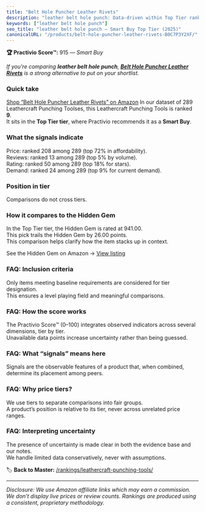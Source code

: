 ```yaml
---
title: "Belt Hole Puncher Leather Rivets"
description: "leather belt hole punch: Data-driven within Top Tier ranking using the Practivio Score™. Positioned by quality, value, demand, findability, momentum."
keywords: ["leather belt hole punch"]
seo_title: "leather belt hole punch — Smart Buy Top Tier (2025)"
canonicalURL: "/products/belt-hole-puncher-leather-rivets-B0C7P3Y2XF/"
---
```


**🏆 Practivio Score™:** 915 — _Smart Buy_


*If you're comparing **leather belt hole punch**, **[Belt Hole Puncher Leather Rivets](https://www.amazon.com/dp/B0C7P3Y2XF?tag=practivio-20)** is a strong alternative to put on your shortlist.*
### Quick take
[Shop “Belt Hole Puncher Leather Rivets” on Amazon](https://www.amazon.com/dp/B0C7P3Y2XF?tag=practivio-20)
In our dataset of 289 Leathercraft Punching Toolses, this Leathercraft Punching Tools is ranked **9**.  
It sits in the **Top Tier tier**, where Practivio recommends it as a **Smart Buy**.

### What the signals indicate
Price: ranked 208 among 289 (top 72% in affordability).  
Reviews: ranked 13 among 289 (top 5% by volume).  
Rating: ranked 50 among 289 (top 18% for stars).  
Demand: ranked 24 among 289 (top 9% for current demand).

### Position in tier
Comparisons do not cross tiers.

### How it compares to the Hidden Gem
In the Top Tier tier, the Hidden Gem is rated at 941.00.  
This pick trails the Hidden Gem by 26.00 points.  
This comparison helps clarify how the item stacks up in context.  

See the Hidden Gem on Amazon → [View listing](https://www.amazon.com/dp/B09VBWYHQY?tag=practivio-20)

### FAQ: Inclusion criteria
Only items meeting baseline requirements are considered for tier designation.  
This ensures a level playing field and meaningful comparisons.

### FAQ: How the score works
The Practivio Score™ (0–100) integrates observed indicators across several dimensions, tier by tier.  
Unavailable data points increase uncertainty rather than being guessed.

### FAQ: What “signals” means here
Signals are the observable features of a product that, when combined, determine its placement among peers.

### FAQ: Why price tiers?
We use tiers to separate comparisons into fair groups.  
A product’s position is relative to its tier, never across unrelated price ranges.

### FAQ: Interpreting uncertainty
The presence of uncertainty is made clear in both the evidence base and our notes.  
We handle limited data conservatively, never with assumptions.


🏷️ **Back to Master:** [/rankings/leathercraft-punching-tools/](/rankings/leathercraft-punching-tools/)

---
_Disclosure: We use Amazon affiliate links which may earn a commission. We don’t display live prices or review counts. Rankings are produced using a consistent, proprietary methodology._

